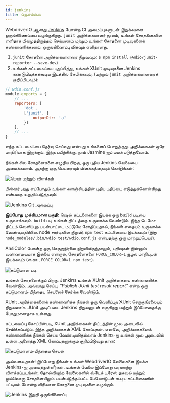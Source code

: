 ```yaml
---
id: jenkins
title: ஜென்கின்ஸ்
---
```


WebdriverIO ஆனது [Jenkins](https://jenkins-ci.org) போன்ற CI அமைப்புகளுடன் இறுக்கமான ஒருங்கிணைப்பை வழங்குகிறது. `junit` அறிக்கையாளர் மூலம், உங்கள் சோதனைகளை எளிதாக பிழைத்திருத்தம் செய்யலாம் மற்றும் உங்கள் சோதனை முடிவுகளைக் கண்காணிக்கலாம். ஒருங்கிணைப்பு மிகவும் எளிதானது.

1. `junit` சோதனை அறிக்கையாளரை நிறுவவும்: `$ npm install @wdio/junit-reporter --save-dev`)
1. உங்கள் கட்டமைப்பை புதுப்பித்து, உங்கள் XUnit முடிவுகளை Jenkins கண்டுபிடிக்கக்கூடிய இடத்தில் சேமிக்கவும்,
    (மற்றும் `junit` அறிக்கையாளரைக் குறிப்பிடவும்):

```js
// wdio.conf.js
module.exports = {
    // ...
    reporters: [
        'dot',
        ['junit', {
            outputDir: './'
        }]
    ],
    // ...
}
```

எந்த கட்டமைப்பை தேர்வு செய்வது என்பது உங்களைப் பொறுத்தது. அறிக்கைகள் ஒரே மாதிரியாக இருக்கும்.
இந்த பயிற்சிக்கு, நாம் Jasmine ஐப் பயன்படுத்துவோம்.

நீங்கள் சில சோதனைகளை எழுதிய பிறகு, ஒரு புதிய Jenkins வேலையை அமைக்கலாம். அதற்கு ஒரு பெயரையும் விளக்கத்தையும் கொடுங்கள்:

![பெயர் மற்றும் விளக்கம்](/img/jenkins/jobname.png "பெயர் மற்றும் விளக்கம்")

பின்னர் அது எப்போதும் உங்கள் களஞ்சியத்தின் புதிய பதிப்பை எடுத்துக்கொள்கிறது என்பதை உறுதிப்படுத்தவும்:

![Jenkins Git அமைப்பு](/img/jenkins/gitsetup.png "Jenkins Git அமைப்பு")

**இப்போது முக்கியமான பகுதி:** ஷெல் கட்டளைகளை இயக்க ஒரு `build` படியை உருவாக்கவும். `build` படி உங்கள் திட்டத்தை உருவாக்க வேண்டும். இந்த டெமோ திட்டம் வெளிப்புற பயன்பாட்டை மட்டுமே சோதிப்பதால், நீங்கள் எதையும் உருவாக்க வேண்டியதில்லை. node சார்புகளை நிறுவி, `npm test` கட்டளையை இயக்கவும் (இது `node_modules/.bin/wdio test/wdio.conf.js` என்பதற்கு ஒரு மாற்றுப்பெயர்).

AnsiColor போன்ற ஒரு செருகுநிரலை நிறுவியிருந்தாலும், பதிவுகள் இன்னும் வண்ணமயமாக இல்லை என்றால், சோதனைகளை `FORCE_COLOR=1` சூழல் மாறியுடன் இயக்கவும் (எ.கா., `FORCE_COLOR=1 npm test`).

![கட்டுமான படி](/img/jenkins/runjob.png "கட்டுமான படி")

உங்கள் சோதனைக்குப் பிறகு, Jenkins உங்கள் XUnit அறிக்கையை கண்காணிக்க வேண்டும். அவ்வாறு செய்ய, _"Publish JUnit test result report"_ என்ற ஒரு கட்டுமானம்-பிந்தைய செயலைச் சேர்க்க வேண்டும்.

XUnit அறிக்கைகளைக் கண்காணிக்க நீங்கள் ஒரு வெளிப்புற XUnit செருகுநிரலையும் நிறுவலாம். JUnit அடிப்படை Jenkins நிறுவலுடன் வருகிறது மற்றும் இப்போதைக்கு போதுமானதாக உள்ளது.

கட்டமைப்பு கோப்பின்படி, XUnit அறிக்கைகள் திட்டத்தின் மூல அடைவில் சேமிக்கப்படும். இந்த அறிக்கைகள் XML கோப்புகள். எனவே, அறிக்கைகளைக் கண்காணிக்க நீங்கள் செய்ய வேண்டியதெல்லாம் Jenkins-ஐ உங்கள் மூல அடைவில் உள்ள அனைத்து XML கோப்புகளுக்கும் குறிப்பிடுவது தான்:

![கட்டுமானம்-பிந்தைய செயல்](/img/jenkins/postjob.png "கட்டுமானம்-பிந்தைய செயல்")

அவ்வளவுதான்! இப்போது நீங்கள் உங்கள் WebdriverIO வேலைகளை இயக்க Jenkins-ஐ அமைத்துள்ளீர்கள். உங்கள் வேலை இப்போது வரலாற்று விளக்கப்படங்கள், தோல்வியுற்ற வேலைகளில் ஸ்டேக் டிரேஸ் தகவல் மற்றும் ஒவ்வொரு சோதனையிலும் பயன்படுத்தப்பட்ட பேலோடுடன் கூடிய கட்டளைகளின் பட்டியல் போன்ற விரிவான சோதனை முடிவுகளை வழங்கும்.

![Jenkins இறுதி ஒருங்கிணைப்பு](/img/jenkins/final.png "Jenkins இறுதி ஒருங்கிணைப்பு")